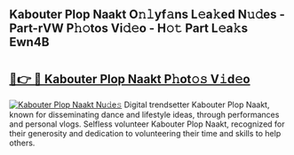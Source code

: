 ## Kabouter Plop Naakt O𝚗𝚕yf𝚊ns L𝚎a𝚔ed N𝚞𝚍es - Part-rVW P𝚑𝚘tos Vi𝚍𝚎o - H𝚘𝚝 Part L𝚎a𝚔s Ewn4B

# <h2><a href="http://kf2w4c.oniu.top/?m=Kabouter+Plop+Naakt">🔗👉 🔴 Kabouter Plop Naakt P𝚑ot𝚘𝚜 V𝚒d𝚎o</a></h2>

[![Kabouter Plop Naakt Nu𝚍e𝚜](https://i.imgur.com/0qMVB7G.gif)](http://kf2w4c.oniu.top/?m=Kabouter+Plop+Naakt)
Digital trendsetter Kabouter Plop Naakt, known for disseminating dance and lifestyle ideas, through performances and personal vlogs. Selfless volunteer Kabouter Plop Naakt, recognized for their generosity and dedication to volunteering their time and skills to help others.  

